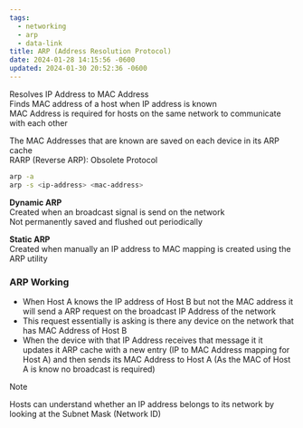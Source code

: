 ```yaml
---
tags:
  - networking
  - arp
  - data-link
title: ARP (Address Resolution Protocol)
date: 2024-01-28 14:15:56 -0600
updated: 2024-01-30 20:52:36 -0600
---
```


Resolves IP Address to MAC Address  
Finds MAC address of a host when IP address is known  
MAC Address is required for hosts on the same network to communicate with each other

The MAC Addresses that are known are saved on each device in its ARP cache  
RARP (Reverse ARP): Obsolete Protocol

````bash
arp -a
arp -s <ip-address> <mac-address>
````

**Dynamic ARP**  
Created when an broadcast signal is send on the network  
Not permanently saved and flushed out periodically  

**Static ARP**  
Created when manually an IP address to MAC mapping is created using the ARP utility

### ARP Working

* When Host A knows the IP address of Host B but not the MAC address it will send a ARP request on the broadcast IP Address of the network 
* This request essentially is asking is there any device on the network that has MAC Address of Host B
* When the device with that IP Address receives that message it it updates it ARP cache with a new entry (IP to MAC Address mapping for Host A) and then sends its MAC Address to Host A (As the MAC of Host A is know no broadcast is required)

 > [!NOTE]
 > Hosts can understand whether an IP address belongs to its network by looking at the Subnet Mask (Network ID)